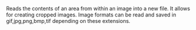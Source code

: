 ﻿Reads the contents of an area from within an image into a new file. It allows for creating cropped images. Image formats can be read and saved in gif,jpg,png,bmp,tif depending on these extensions.